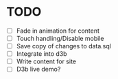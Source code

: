 # TODO

- [ ] Fade in animation for content
- [ ] Touch handling/Disable mobile
- [ ] Save copy of changes to data.sql
- [ ] Integrate into d3b
- [ ] Write content for site
- [ ] D3b live demo?
